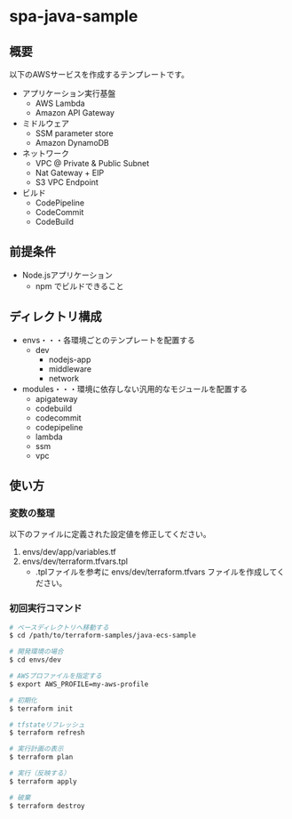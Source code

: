 # spa-java-sample

## 概要

以下のAWSサービスを作成するテンプレートです。

- アプリケーション実行基盤
  - AWS Lambda
  - Amazon API Gateway
- ミドルウェア
  - SSM parameter store
  - Amazon DynamoDB
- ネットワーク
  - VPC @ Private & Public Subnet
  - Nat Gateway + EIP
  - S3 VPC Endpoint
- ビルド
  - CodePipeline
  - CodeCommit
  - CodeBuild

## 前提条件

- Node.jsアプリケーション
  - npm でビルドできること

## ディレクトリ構成

- envs・・・各環境ごとのテンプレートを配置する
  - dev
    - nodejs-app
    - middleware
    - network
- modules・・・環境に依存しない汎用的なモジュールを配置する
  - apigateway
  - codebuild
  - codecommit
  - codepipeline
  - lambda
  - ssm
  - vpc

## 使い方

### 変数の整理

以下のファイルに定義された設定値を修正してください。

1. envs/dev/app/variables.tf
1. envs/dev/terraform.tfvars.tpl
    - .tplファイルを参考に envs/dev/terraform.tfvars ファイルを作成してください。

### 初回実行コマンド

```bash
# ベースディレクトリへ移動する
$ cd /path/to/terraform-samples/java-ecs-sample

# 開発環境の場合
$ cd envs/dev

# AWSプロファイルを指定する
$ export AWS_PROFILE=my-aws-profile

# 初期化
$ terraform init

# tfstateリフレッシュ
$ terraform refresh

# 実行計画の表示
$ terraform plan

# 実行（反映する）
$ terraform apply

# 破棄
$ terraform destroy
```
